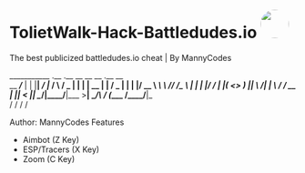 # TolietWalk-Hack-Battledudes.io <img style="height: 50px; border-radius: 50%" src="https://encrypted-tbn0.gstatic.com/images?q=tbn:ANd9GcTW74Bqyy8wpxV0lYpG1_xzIPMgH7QA-T8sZg&usqp=CAU">
The best publicized battledudes.io cheat | By MannyCodes

___________    .__  .__        __     __      __        .__   __    
\__    ___/___ |  | |__| _____/  |_  /  \    /  \_____  |  | |  | __
  |    | /  _ \|  | |  |/ __ \   __\ \   \/\/   /\__  \ |  | |  |/ /
  |    |(  <_> )  |_|  \  ___/|  |    \        /  / __ \|  |_|    < 
  |____| \____/|____/__|\___  >__|     \__/\  /  (____  /____/__|_ \
                            \/              \/        \/          \/

  Author: MannyCodes
  Features
   - Aimbot (Z Key)
   - ESP/Tracers (X Key)
   - Zoom (C Key)
